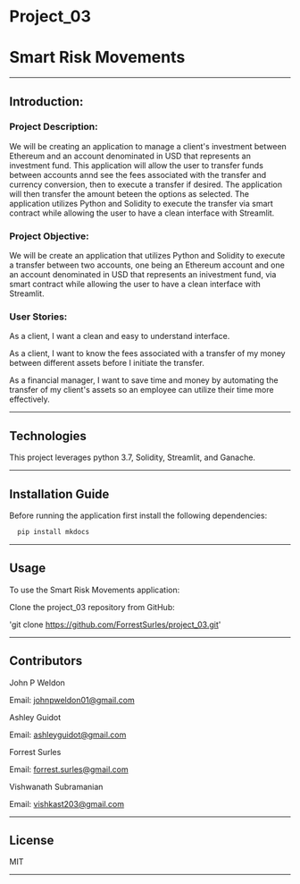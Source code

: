 # Project_03

# Smart Risk Movements

---

## Introduction:

### Project Description:

We will be creating an application to manage a client's investment between Ethereum and an account denominated in USD that represents an investment fund. This application will allow the user to transfer funds between accounts annd see the fees associated with the transfer and currency conversion, then to execute a transfer if desired. The application will then transfer the amount beteen the options as selected. The application utilizes Python and Solidity to execute the transfer via smart contract while allowing the user to have a clean interface with Streamlit.

### Project Objective:

We will be create an application that utilizes Python and Solidity to execute a transfer between two accounts, one being an Ethereum account and one an account denominated in USD that represents an inivestment fund, via smart contract while allowing the user to have a clean interface with Streamlit.

### User Stories:

As a client, I want a clean and easy to understand interface.

As a client, I want to know the fees associated with a transfer of my money between different assets before I initiate the transfer.

As a financial manager, I want to save time and money by automating the transfer of my client's assets so an employee can utilize their time more effectively.

---

## Technologies

This project leverages python 3.7, Solidity, Streamlit, and Ganache.

---

## Installation Guide

Before running the application first install the following dependencies:

```python
  pip install mkdocs
```

---

## Usage

To use the Smart Risk Movements application:

Clone the project_03 repository from GitHub:

'git clone https://github.com/ForrestSurles/project_03.git'

---

## Contributors

John P Weldon

Email: johnpweldon01@gmail.com

Ashley Guidot

Email: ashleyguidot@gmail.com

Forrest Surles

Email: forrest.surles@gmail.com

Vishwanath Subramanian

Email: vishkast203@gmail.com

---

## License

MIT

---
